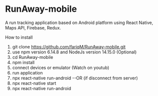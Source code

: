 # RunAway-mobile
A run tracking application based on Android platform using React Native, Maps API, Firebase, Redux.


How to install
1. git clone https://github.com/fariqM/RunAway-mobile.git
2. use npm version 6.14.8 and NodeJs version 14.15.0 (Optional)
3. cd RunAway-mobile
4. npm install
5. connect devices or emulator (Watch on youtub)
6. run application
7. npx react-native run-android
--OR (if disconnect from server)
8. npx react-native start
9. npx react-native run-android
